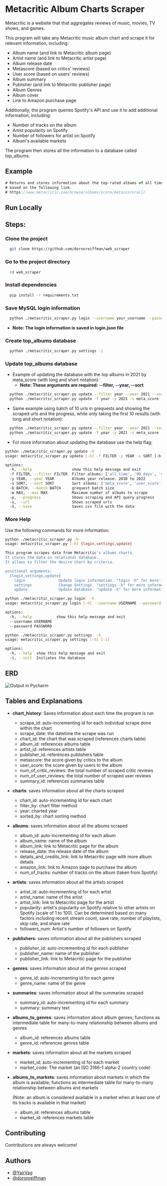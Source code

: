 # Metacritic Album Charts Scraper

Metacritic is a website that that aggregates reviews of music, movies, TV shows, and games.

This program will take any Metacritic music album chart and scrape it for relevant information, including:

* Album name (and link to Metacritic album page)
* Artist name (and link to Metacritic artist page)
* Album release date
* Metascore (based on critics' reviews)
* User score (based on users' reviews)
* Album summary
* Publisher (and link to Metacritic publisher page)
* Album Genres
* Album cover
* Link to Amazon purchase page

Additionally, the program queries Spotify's API and use it to add additional information, including:

* Number of tracks on the album
* Artist popularity on Spotify
* Number of followers for artist on Spotify
* Album's available markets

The program then stores all the information to a database called top_albums.

## Example

```javascript
# Returns and stores information about the top-rated albums of all time, 
# based on the following link: 
# https://www.metacritic.com/browse/albums/score/metascore/all/

```


## Run Locally

## Steps: 

### Clone the project

```bash
  git clone https://github.com/doronreiffman/web_scraper
```

### Go to the project directory

```bash
  cd web_scraper
```

### Install dependencies

```bash
  pip install -r requirements.txt
```

### Save MySQL login information


```bash
  python ./metacritic_scraper.py login --username your_username --password your_password
```
* **Note: The login information is saved in login.json file**

### Create top_albums database

```bash
  python ./metacritic_scraper.py settings -i
```

### Update top_albums database
* Example of updating the database with the top albums in 2021 by meta_score (with long and short notation):
  * **Note: These arguments are required:  --filter,  --year,  --sort**

```bash
  python ./metacritic_scraper.py update --filter year --year 2021 --sort meta_score
  python ./metacritic_scraper.py update -f year -y 2021 -s meta_score
```

* Same example using batch of 10 urls in grequests and showing the scraped urls and the progress, while only taking the
first 10 results (with long and short notation):

```bash
  python ./metacritic_scraper.py update --filter year --year 2021 --sort meta_score --batch 10 --url --progress --max 5
  python ./metacritic_scraper.py update -f year -y 2021 -s meta_score -b 10 -u -p -m 5
```
* For more information about updating the database use the help flag:

```bash
python ./metacritic_scraper.py update -h   
usage: metacritic_scraper.py update [-h] -f FILTER -y YEAR -s SORT [-b BATCH] [-m MAX] [-p] [-u] [-S]

options:
  -h, --help                  show this help message and exit
  -f FILTER, --filter FILTER  Filter albums: ['all_time', '90_days', 'year', 'discussed', 'shared']
  -y YEAR, --year YEAR        Albums year release: 2010 to 2022
  -s SORT, --sort SORT        Sort albums: ['meta_score', 'user_score']
  -b BATCH, --batch BATCH     grequest batch size
  -m MAX, --max MAX           Maximum number of albums to scrape
  -p, --progress              Shows scraping and API query progress
  -u, --url                   Shows scraped urls
  -S, --save                  Saves csv file with the data
```

### More Help

Use the following commands for more information:
```bash
python ./metacritic_scraper.py -h
usage: metacritic_scraper.py [-h] {login,settings,update} 

This program scrapes data from Metacritic's albums charts.
It stores the data in relational database.
It allows to filter the desire chart by criteria.

positional arguments:
  {login,settings,update}
    login               Update login information. "login -h" for more information
    settings            Change Settings. "settings -h" for more information
    update              Update database. "update -h" for more information
```
```bash
python ./metacritic_scraper.py login  -h
usage: metacritic_scraper.py login [-h] --username USERNAME --password PASSWORD

options:
  -h, --help           show this help message and exit
  --username USERNAME
  --password PASSWORD
```
```bash
python ./metacritic_scraper.py settings  -h
usage: metacritic_scraper.py settings [-h] [-i]

options:
  -h, --help  show this help message and exit
  -i, --init  Initiates the database
```
## ERD

![Output in Pycharm](https://github.com/doronreiffman/web_scraper/blob/main/ERD%20web_scraper.jpeg?raw=true)

## Tables and Explanations

* **chart_history**: Saves information about each time the program is run
  * scrape_id: auto-incrementing id for each individual scrape done within the chart 
  * scrape_date: the datetime the scrape was run
  * chart_id: the chart that was scraped (references charts table)
  * album_id: references albums table
  * artist_id: references artists table
  * publisher_id: references publishers table
  * metascore: the score given by critics to the album
  * user_score: the score given by users to the album
  * num_of_critic_reviews: the total number of scraped critic reviews
  * num_of_user_reviews: the total number of scraped user reviews
  * summary_id: references summaries table
  

* **charts**: saves information about all the charts scraped
  * chart_id: auto-incrementing id for each chart
  * filter_by: chart filter method
  * year: charted year
  * sorted_by: chart sorting method
  

* **albums**: saves information about all the albums scraped
  * album_id: auto-incrementing id for each album
  * album_name: name of the album
  * album_link: link to Metacritic page for the album
  * release_date: the release date of the album
  * details_and_credits_link: link to Metacritic page with more album details
  * amazon_link: link to Amazon page to purchase the album
  * num_of_tracks: number of tracks on the album (taken from Spotify)
  

* **artists**: saves information about all the artists scraped
  * artist_id: auto-incrementing id for each artist
  * artist_name: name of the artist
  * artist_link: link to Metacritic page for the artist
  * popularity: artist's popularity on Spotify relative to other artists on Spotify (scale of 1 to 100). 
  Can be determined based on many factors including recent stream count, save rate, 
  number of playlists, skip rate, and share rate
  * followers_num: Artist's number of followers on Spotify
  

* **publishers**: saves information about all the publishers scraped
  * publisher_id: auto-incrementing id for each publisher
  * publisher_name: name of the publisher
  * publisher_link: link to Metacritic page for the publisher
  

* **genres**: saves information about all the genres scraped
  * genre_id: auto-incrementing id for each genre
  * genre_name: name of the genre
  

* **summaries**: saves information about all the summaries scraped
  * summary_id: auto-incrementing id for each summary
  * summary: summary text
  
  
* **albums_to_genres**: saves information about album genres; functions as intermediate table for
many-to-many relationship between albums and genres
  * album_id: references albums table
  * genre_id: references genres table
  

* **markets**: saves information about all the markets scraped
  * market_id: auto-incrementing id for each market
  * market_code: The market (an ISO 3166-1 alpha-2 country code)

  

* **albums_to_markets**: saves information about markets in which the album is available; functions as intermediate table for 
   many-to-many relationship between albums and markets 

  (Note: an album is considered available in a market when at least one of its tracks is available in that market)
  * album_id: references albums table
  * market_id: references markets table


## Contributing

Contributions are always welcome!


## Authors

- [@YairVag](https://www.github.com/YairVag)
- [@doronreiffman](https://www.github.com/doronreiffman)

